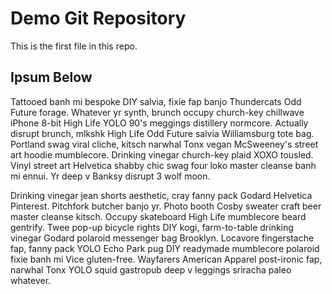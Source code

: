 # Demo Git Repository

This is the first file in this repo.

## Ipsum Below

Tattooed banh mi bespoke DIY salvia, fixie fap banjo Thundercats Odd Future forage. Whatever yr synth, brunch occupy church-key chillwave iPhone 8-bit High Life YOLO 90's meggings distillery normcore. Actually disrupt brunch, mlkshk High Life Odd Future salvia Williamsburg tote bag. Portland swag viral cliche, kitsch narwhal Tonx vegan McSweeney's street art hoodie mumblecore. Drinking vinegar church-key plaid XOXO tousled. Vinyl street art Helvetica shabby chic swag four loko master cleanse banh mi ennui. Yr deep v Banksy disrupt 3 wolf moon.

Drinking vinegar jean shorts aesthetic, cray fanny pack Godard Helvetica Pinterest. Pitchfork butcher banjo yr. Photo booth Cosby sweater craft beer master cleanse kitsch. Occupy skateboard High Life mumblecore beard gentrify. Twee pop-up bicycle rights DIY kogi, farm-to-table drinking vinegar Godard polaroid messenger bag Brooklyn. Locavore fingerstache fap, fanny pack YOLO Echo Park pug DIY readymade mumblecore polaroid fixie banh mi Vice gluten-free. Wayfarers American Apparel post-ironic fap, narwhal Tonx YOLO squid gastropub deep v leggings sriracha paleo whatever.